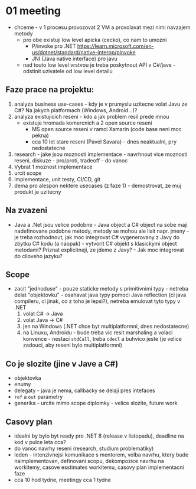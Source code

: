 #  01 meeting

* chceme - v 1 procesu provozovat 2 VM a provolavat mezi nimi navzajem metody
  * pro obe existuji low level apicka (cecko), co nam to umozni
    * P/invoke pro .NET https://learn.microsoft.com/en-us/dotnet/standard/native-interop/pinvoke
    * JNI (Java native interface) pro javu
  * nad touto low level vrstvou je treba poskytnout API v C#/jave - odstinit uzivatele od low level detailu

##  Faze prace na projektu:

1. analyza business use-cases - kdy je  v prumyslu uzitecne volat Javu ze C#? Na jakych platformach (Windows, Android...)?
2. analyza existujicich reseni - kdo a jak problem resil prede mnou
   * existuje hromada komercnich a 2 open source reseni 
     * MS open source reseni v ramci Xamarin (code base neni moc pekna)
     * cca 10 let stare reseni (Pavel Savara) - dnes neaktualni, pry nedostatecne
3. research - jake jsou moznosti implementace - navrhnout vice moznosti reseni, diskuze - pro/proti, tradeoff - do vanoc
4. Vybrat 1 moznost implementace
5. urcit scope 
6. implementace, unit testy, CI/CD, git
7. dema pro alespon nektere usecases (z faze 1) - demostrovat, ze muj produkt je uzitecny

## Na zvazeni

* Java a .Net jsou velice podobne - Java object a C# object na sobe maji nadefinovane podobne metody, metody se mohou ale lisit napr. jmeny - je treba rozhodnout, jak moc integrovat C# vygenerovany z Javy do zbytku C# kodu (a naopak) - vytvorit C# objekt s klasickymi object metodami? Priznat explicitneji, ze jdeme z Javy? - Jak moc integrovat do ciloveho jazyku?

## Scope

* zacit "jednoduse" - pouze staticke metody s primitivnimi typy - netreba delat "objektovku" - osahavat java typy pomoci Java reflection (ci java compileru, ci jinak, co z toho je lepsi?), netreba emulovat tyto typy v .NET
  1. volat C# -> Java
  2. volat Java -> C#
  3. jen na Windows (.NET chce byt multiplatformni, dnes nedostatecne)
  4. na Linuxu, Androidu - bude treba vic resit marshaling a volaci konvence - nestaci `stdCall`, treba `cdecl` a buhvico jeste (je velice zadouci, aby reseni bylo multiplatformni)

## Co je slozite (jine v Jave a C#)

* objektovka
* enumy
* delegaty - java je nema, callbacky se delaji pres intefaces
* `ref` a `out` parametry
* generika - urcite mimo scope diplomky - velice slozite, future work

## Casovy plan

* idealni by bylo byt ready pro .NET 8 (release v listopadu), deadline na kod v pulce leta cca?
* do vanoc navrhy reseni (research, studium problematiky)
* leden - intenzivnejsi komunikace s mentorem, volba navrhu, ktery bude naimplementovan, definovani scopu, dekompozice navrhu na workitemy, casove esstimates workitemu,  casovy plan implementacni faze
* cca 10 hod tydne, meetingy cca 1 tydne

 

